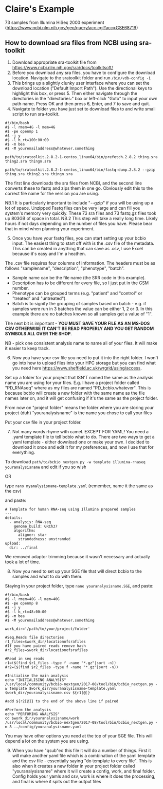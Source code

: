 # Claire's Example

73 samples from Illumina HiSeq 2000 experiment (https://www.ncbi.nlm.nih.gov/geo/query/acc.cgi?acc=GSE68719)

## How to download sra files from NCBI using sra-toolkit

1) Download appropriate sra-toolkit file from https://www.ncbi.nlm.nih.gov/sra/docs/toolkitsoft/
2) Before you download any sra files, you have to configure the download location. Navigate to the sratoolkit folder and run `/bin/vdb-config -i`
3) This brings up a slightly clunky user interface where you can set the download location ("Default Import Path"). Use the directional keys to highlight this box, or press 5. Then either navigate through the directories in the "directories:" box or left-click "Goto" to input your own path name. Press OK and then press 6, Enter, and 7 to save and quit.
4) Navigate to folder you have just set to download files to and write small script to run sra-toolkit. 

```
#!/bin/bash
#$ -l rmem=4G -l mem=4G
#$ -pe openmp 1
#$ -j y
#$ -l h_rt=100:00:00
#$ -m bea
#$ -M youremailaddress@whatever.something

path/to/sratoolkit.2.8.2-1-centos_linux64/bin/prefetch.2.8.2 thing.sra thing2.sra thingn.sra

path/to/sratoolkit.2.8.2-1-centos_linux64/bin/fastq-dump.2.8.2 --gzip thing.sra thing2.sra thingn.sra
```

The first line downloads the sra files from NCBI, and the second line converts these to fastq and zips them in one go. Obviously edit this to the correct file name for the version you are using. 

NB.1 It is particularly important to include "--gzip" if you will be using up a lot of space. Unzipped Fastq files can be very large and can fill you system's memory very quickly. These 73 sra files and 73 fastq.gz files took up 803GB of space in total.
NB.2 This step will take a really long time. Likely hours if not days depending on the number of files you have. Please bear that in mind when planning your experiment. 

5) Once you have your fastq files, you can start setting up your bcbio input. The easiest thing to start off with is the .csv file of the metadata. This can be created in anything that can save as .csv, I use Excel because it's easy and I'm a heathen.

The .csv file requires four columns of information. The headers must be as follows "samplename", "description", "phenotype", "batch".
* Sample name can be the file name (the SRR code in this example). 
* Description has to be different for every file, so I just put in the GSM number. 
* Phenotype can be grouped terms (e.g. "patient" and "control" or "treated" and "untreated"). 
* Batch is to signify the grouping of samples based on batch - e.g. if samples were run in 3 batches the value can be either 1, 2 or 3. In this example there are no batches known so all samples get a value of "1".

The next bit is important - **YOU MUST SAVE YOUR FILE AS AN MS-DOS CSV OTHERWISE IT CAN'T BE READ PROPERLY AND YOU GET RANDOM SYMBOLS ALL OVER THE SHOP**. 

NB - pick one consistent analysis name to name all of your files. It will make it easier to keep track.

6) Now you have your csv file you need to put it into the right folder. I won't go into how to upload files into your HPC storage but you can find what you need here https://www.sheffield.ac.uk/wrgrid/using/access. 

Set up a folder for your project that ISN'T named the same as the analysis name you are using for your files. E.g. I have a project folder called "PD_RNAseq" where as my files are named "PD_bcbio.whatever". This is because bcbio will create a new folder with the same name as the file names later on, and it will get confusing if it's the same as the project folder. 

From now on "project folder" means the folder where you are storing your project (duh)
"youranalysisname" is the name you chose to call your files

Put your csv file in your project folder.

7) Not many words rhyme with camel. EXCEPT FOR YAML! You need a .yaml template file to tell bcbio what to do. There are two ways to get a yaml template - either download one or make your own. I decided to download it once and edit it for my preferences, and now I use that for everything.

To download `path/to/bcbio_nextgen.py -w template illumina-rnaseq youranalysisname`
and edit if you so wish

OR 

type `nano myanalysisname-template.yaml` (remember, name it the same as the csv)

and paste:
```
# Template for human RNA-seq using Illumina prepared samples
---
details:
  - analysis: RNA-seq
    genome_build: GRCh37
    algorithm:
      aligner: star
      strandedness: unstranded
upload:
  dir: ../final 
```
We removed adaptor trimming because it wasn't necessary and actually took a lot of time.

8) Now you need to set up your SGE file that will direct bcbio to the samples and what to do with them. 

Staying in your project folder, type `nano youranalysisname.SGE`, and paste:                              
```
#!/bin/bash
#$ -l rmem=40G -l mem=40G
#$ -pe openmp 8
#$ -j y
#$ -l h_rt=48:00:00
#$ -m bea
#$ -M youremailaddress@whatever.something

work_dir='/path/to/your/project/folder'

#Seq.Reads file directories
r1_files=$work_dir/locationofsrafiles
#If you have paired reads remove hash
#r2_files=$work_dir/locationofsrafiles

#Read in seq reads
r1=($(find $r1_files -type f -name "*.gz"|sort -n))
#r2=($(find $r2_files -type f -name "*.gz"|sort -n))

#Initialise the main analysis
echo "INITIALISING ANALYSIS"
/usr/local/community/bcbio-nextgen/2017-08/tool/bin/bcbio_nextgen.py -w template $work_dir/youranalysisname-template.yaml $work_dir/youranalysisname.csv ${r1[@]} 

#add ${r2[@]} to the end of the above line if paired 

#Perform the analysis
echo "PERFOMING ANALYSIS"
cd $work_dir/youranalysisname/work
/usr/local/community/bcbio-nextgen/2017-08/tool/bin/bcbio_nextgen.py -n 8 ../config/youranalysisname.yaml
```
You may have other options you need at the top of your SGE file. This will depend a lot on the system you are using.

9) When you have "qsub"ed this file it will do a number of things. First it will make another yaml file which is a combination of the yaml template and the csv file - essentially saying "do template to every file". This is also when it creates a new folder in your project folder called "youranalysisname" where it will create a config, work, and final folder. Config holds your yamls and csv, work is where it does the processing, and final is where it spits out the output files

